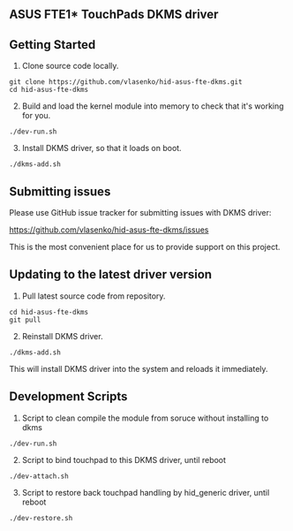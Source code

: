 ## ASUS FTE1* TouchPads DKMS driver

## Getting Started

1. Clone source code locally.

  ```
  git clone https://github.com/vlasenko/hid-asus-fte-dkms.git
  cd hid-asus-fte-dkms
  ```

2. Build and load the kernel module into memory to check
   that it's working for you.
  ```
  ./dev-run.sh
  ```

3. Install DKMS driver, so that it loads on boot.

  ```
  ./dkms-add.sh
  ```

## Submitting issues

Please use GitHub issue tracker for submitting issues with DKMS driver:

https://github.com/vlasenko/hid-asus-fte-dkms/issues

This is the most convenient place for us to provide support on this project.

## Updating to the latest driver version

1. Pull latest source code from repository.
  ```
  cd hid-asus-fte-dkms
  git pull
  ```

2. Reinstall DKMS driver.

  ```
  ./dkms-add.sh
  ```

This will install DKMS driver into the system and reloads it immediately.

## Development Scripts

1. Script to clean compile the module from soruce without installing to dkms
  ```
  ./dev-run.sh
  ```
2. Script to bind touchpad to this DKMS driver, until reboot
  ```
  ./dev-attach.sh
  ```
3. Script to restore back touchpad handling by hid_generic driver, until reboot
  ```
  ./dev-restore.sh
  ```
